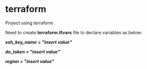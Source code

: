 # terraform
Project using terraform

Need to create **terraform.tfvars** file to declare variables as below:

***ssh_key_name = "insert value"***

***do_token     = "insert value"***

***region       = "insert value"***
